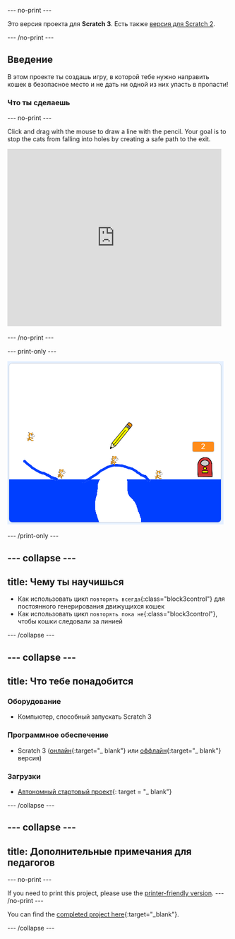 \--- no-print \---

Это версия проекта для **Scratch 3**. Есть также [версия для Scratch 2](https://projects.raspberrypi.org/en/projects/cats-scratch2).

\--- /no-print \---

## Введение

В этом проекте ты создашь игру, в которой тебе нужно направить кошек в безопасное место и не дать ни одной из них упасть в пропасти!

### Что ты сделаешь

\--- no-print \---

Click and drag with the mouse to draw a line with the pencil. Your goal is to stop the cats from falling into holes by creating a safe path to the exit.

<div class="scratch-preview">
  <iframe allowtransparency="true" width="485" height="402" src="https://scratch.mit.edu/projects/embed/253667883/?autostart=false" frameborder="0" scrolling="no"></iframe>
</div>

\--- /no-print \---

\--- print-only \---

![Cats finished](images/cats-finished.png)

\--- /print-only \---

## \--- collapse \---

## title: Чему ты научишься

+ Как использовать цикл `повторять всегда`{:class="block3control"} для постоянного генерирования движущихся кошек
+ Как использовать цикл ` повторять пока не `{:class="block3control"}, чтобы кошки следовали за линией

\--- /collapse \---

## \--- collapse \---

## title: Что тебе понадобится

### Оборудование

+ Компьютер, способный запускать Scratch 3

### Программное обеспечение

+ Scratch 3 ([онлайн](http://rpf.io/scratchon){:target="_ blank"} или [оффлайн](http://rpf.io/scratchoff){:target="_ blank"} версия)

### Загрузки

+ [Автономный стартовый проект](http://rpf.io/p/en/cats-go){: target = "_ blank"}

\--- /collapse \---

## \--- collapse \---

## title: Дополнительные примечания для педагогов

\--- no-print \---

If you need to print this project, please use the [printer-friendly version](https://projects.raspberrypi.org/en/projects/cats/print). \--- /no-print \---

You can find the [completed project here](http://rpf.io/p/en/cats-get){:target="_blank"}.

\--- /collapse \---